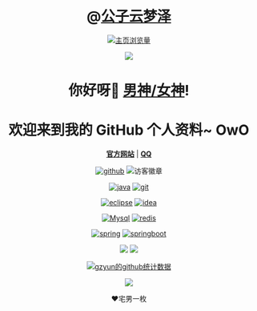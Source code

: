 <h1 align="center">@<a href="https://github.com/gongziyunmengze" target="_blank">公子云梦泽</a></h1> 



<p align="center">
  <a href="https://github.com/gzyun" target="_blank"><img src="https://count.getloli.com/get/@gzyun.github.readme" alt="主页浏览量"/></a>
</p>





<p align="center">
  <a href="https://github.com/gzyun" target="_blank"><img src="https://pic2.zhimg.com/80/v2-c955149d1d0afd389298d399d6cd8e95_720w.jpg"></a>
</p>





<h1 align="center">你好呀👋 <a href="https://github.com/gzyun"target="_blank">男神/女神</a>!</h1>
<h1 align="center">欢迎来到我的 GitHub 个人资料~ OwO</h1>



<p align="center">
  <strong><a href="https://github.com/gzyun"target="_blank">官方网站</a></strong> |
  <strong ><a href="http://wpa.qq.com/msgrd?v=3&uin=2873439469&site=qq&menu=yes"target="_blank">QQ</a></strong> 
</p>


<p align="center">
  <a href="https://github.com/gzyun"><img src="https://img.shields.io/badge/GitHub-%23FF00CC" alt="github" target="_blank"/></a>
  <img src="https://visitor-badge.laobi.icu/badge?page_id=gzyun.readme" alt="访客徽章" target="_blank"/>
</p>


<p align="center">
    <a href="https://github.com/gzyun" target="_blank"><img src="https://img.shields.io/badge/-Java-%23F7DF1C?style=for-the-badge&logo=java&logoColor=ff00ff&labelColor=%23F7DF1C&color=%23FF00CC" alt="java"></a>
    <a href="https://github.com/gzyun" target="_blank"><img src="https://img.shields.io/badge/-Git-%23F7DF1C?style=for-the-badge&logo=git&logoColor=ff00ff&labelColor=%23F7DF1C&color=%23FF00CC" alt="git">
</a>
</p>
<p align="center">
    <a href="https://github.com/gzyun" target="_blank"><img src="https://img.shields.io/badge/-Eclipse-%23F7DF1C?style=for-the-badge&logo=eclipse&logoColor=ff00ff&labelColor=%23F7DF1C&color=%23FF00CC" alt="eclipse"></a>
<a href="https://github.com/gzyun" target="_blank"><img src="https://img.shields.io/badge/-Idea-%23F7DF1C?style=for-the-badge&logo=IntelliJ-IDEA&logoColor=ff00ff&labelColor=%23F7DF1C&color=%23FF00CC"alt="idea"></a>
</p>
<p align="center">
    <a href="https://github.com/gzyun" target="_blank"><img src="https://img.shields.io/badge/-Mysql-%23F7DF1C?style=for-the-badge&logo=mysql&logoColor=ff00ff&labelColor=%23F7DF1C&color=%23FF00CC" alt="Mysql"></a>
	<a href="https://github.com/gzyun" target="_blank"><img src="https://img.shields.io/badge/-Redis-%23F7DF1C?style=for-the-badge&logo=redis&logoColor=ff00ff&labelColor=%23F7DF1C&color=%23FF00CC" alt="redis"></a>
</p>
<p align="center">
    <a href="https://github.com/gzyun" target="_blank"><img src="https://img.shields.io/badge/-Spring-%23F7DF1C?style=for-the-badge&logo=spring&logoColor=ff00ff&labelColor=%23F7DF1C&color=%23FF00CC" alt="spring"></a>
    <a href="https://github.com/gzyun" target="_blank"><img src="https://img.shields.io/badge/-SpringBoot-%23F7DF1C?style=for-the-badge&logo=SpringBoot&logoColor=ff00ff&labelColor=%23F7DF1C&color=%23FF00CC" alt="springboot"></a>
</p>


<p align="center">
<a href="https://www.bilibili.com/" target="_blank"><img src="https://img.shields.io/badge/Bilibili-宅男快乐网-00A1D6?style=for-the-badge&logo=Bilibili&labelColor=ffffff"/></a>
<a href="https://github.com/" target="_blank"><img src="https://img.shields.io/badge/GitHub-程序员交友平台-181717?style=for-the-badge&logo=GitHub&logoColor=181717&labelColor=ffffff"/></a>
</p>




<p align="center">
  <a href="https://github.com/gzyun" target="_blank"><img src="https://github-readme-stats.vercel.app/api?username=gzyun&show_icons=true&theme=synthwave" alt="gzyun的github统计数据"></a>
</p>





<p align="center">
<a href="https://metrics.lecoq.io/gzyun?template=classic&languages=1&introduction=1&achievements=1&followup=1&languages.limit=8&languages.sections=most-used&languages.colors=github&languages.threshold=0%25&languages.indepth=false&languages.categories=markup%2C%20programming&languages.recent.categories=markup%2C%20programming&languages.recent.load=300&languages.recent.days=14&introduction.title=true&followup.sections=repositories&achievements.threshold=C&achievements.secrets=true&achievements.display=compact&achievements.limit=0&config.timezone=Asia%2FShanghai&config.display=large" target="_blank"><img src="https://metrics.lecoq.io/gzyun?template=classic&languages=1&introduction=1&achievements=1&followup=1&languages.limit=8&languages.sections=most-used&languages.colors=github&languages.threshold=0%25&languages.indepth=false&languages.categories=markup%2C%20programming&languages.recent.categories=markup%2C%20programming&languages.recent.load=300&languages.recent.days=14&introduction.title=true&followup.sections=repositories&achievements.threshold=C&achievements.secrets=true&achievements.display=compact&achievements.limit=0&config.timezone=Asia%2FShanghai&config.display=large"/></a>
</p>



<p align="center">❤宅男一枚 </p>











<!--

**gzyun/gzyun**是一个✨ _特别的✨ 因为它是自述库。md`（此文件）出现在您的GitHub配置文件中。

以下是一些让你开始的想法：

- 🔭 我现在正在做。。。

- 🌱 我现在正在学习。。。

- 👯 我希望能在…上合作。。。

- 🤔 我在找人帮忙。。。

- 💬 问我关于。。。

- 📫 如何联系我：。。。

- 😄 代词：。。。

- ⚡ 有趣的事实：。。。

-->
